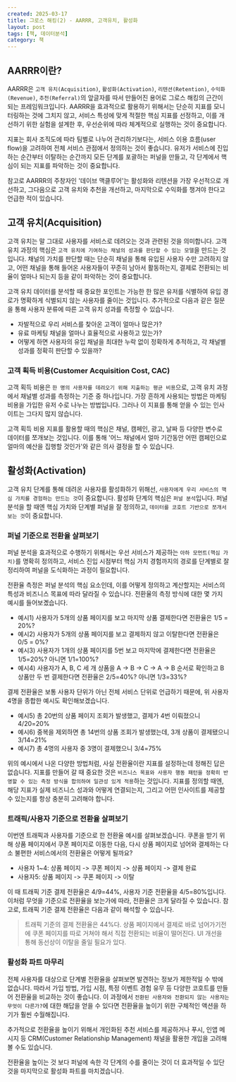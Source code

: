 ```yaml
---
created: 2025-03-17
title: 그로스 해킹(2) - AARRR, 고객유치, 활성화
layout: post
tags: [책, 데이터분석]
category: 책
---
```


## AARRR이란?
AARRR은 `고객 유치(Acquisition)`, `활성화(Activation)`, `리텐션(Retention)`, `수익화(Revenue)`, `추천(Referral)`의 앞글자를 따서 만들어진 용어로 그로스 해킹의 근간이 되는 프레임워크입니다. AARRR을 효과적으로 활용하기 위해서는 단순히 지표를 모니터링하는 것에 그치지 않고, 서비스 특성에 맞게 적절한 핵심 지표를 선정하고, 이를 개선하기 위한 실험을 설계한 후, 우선순위에 따라 체계적으로 실행하는 것이 중요합니다.

지표는 회사 조직도에 따라 팀별로 나누어 관리하기보다는, 서비스 이용 흐름(user flow)을 고려하여 전체 서비스 관점에서 정의하는 것이 좋습니다. 유저가 서비스에 진입하는 순간부터 이탈하는 순간까지 모든 단계를 포괄하는 퍼널을 만들고, 각 단계에서 핵심이 되는 지표를 파악하는 것이 중요합니다. 

참고로 AARRR의 주창자인 '데이브 맥클루어'는 활성화와 리텐션을 가장 우선적으로 개선하고, 그다음으로 고객 유치와 추천을 개선하고, 마지막으로 수익화를 챙겨야 한다고 언급한 적이 있습니다.



## 고객 유치(Acquisition)
고객 유치는 말 그대로 사용자를 서비스로 데려오는 것과 관련된 것을 의미합니다. 고객 유치 과정의 핵심은 `고객 유치에 기여하는 채널의 성과를 판단할 수 있는 모델`을 만드는 것입니다. 채널의 가치를 판단할 때는 단순히 채널을 통해 유입된 사용자 수만 고려하지 않고, 어떤 채널을 통해 들어온 사용자들이 꾸준히 남아서 활동하는지, 결제로 전환되는 비율이 얼마나 되는지 등을 같이 파악하는 것이 중요합니다.

고객 유치 데이터를 분석할 때 중요한 포인트는 가능한 한 많은 유저를 식별하여 유입 경로가 명확하게 식별되지 않는 사용자를 줄이는 것입니다. 추가적으로 다음과 같은 질문을 통해 사용자 분류에 따른 고객 유치 성과를 측정할 수 있습니다.

* 자발적으로 우리 서비스를 찾아온 고객이 얼마나 많은가?
* 유료 마케팅 채널을 얼마나 효율적으로 사용하고 있는가?
* 어떻게 하면 사용자의 유입 채널을 최대한 누락 없이 정확하게 추적하고, 각 채널별 성과를 정확히 판단할 수 있을까?

### 고객 획득 비용(Customer Acquisition Cost, CAC)
고객 획득 비용은 `한 명의 사용자를 데려오기 위해 지출하는 평균 비용`으로, 고객 유치 과정에서 채널별 성과를 측정하는 기준 중 하나입니다. 가장 흔하게 사용되는 방법은 마케팅 비용을 가입한 유저 수로 나누는 방법입니다. 그러나 이 지표를 통해 얻을 수 있는 인사이트는 그다지 많지 않습니다.

고객 획득 비용 지표를 활용할 때의 핵심은 채널, 캠페인, 광고, 날짜 등 다양한 변수로 데이터를 쪼개보는 것입니다. 이를 통해 '어느 채널에서 얼마 기간동안 어떤 캠페인으로 얼마의 예산을 집행할 것인가'와 같은 의사 결정을 할 수 있습니다.



## 활성화(Activation)
고객 유치 단계를 통해 데려온 사용자를 활성화하기 위해선, `사용자에게 우리 서비스의 핵심 가치를 경험하는 만드는 것`이 중요합니다. 활성화 단계의 핵심은 `퍼널 분석`입니다. 퍼널 분석을 할 때엔 핵심 가치와 단계별 퍼널을 잘 정의하고, `데이터를 코호트 기반으로 쪼개서 보는 것`이 중요합니다.

### 퍼널 기준으로 전환율 살펴보기
퍼널 분석을 효과적으로 수행하기 위해서는 우선 서비스가 제공하는 `아하 모먼트(핵심 가치)`를 명확히 정의하고, 서비스 진입 시점부터 핵심 가치 경험까지의 경로를 단계별로 잘 정리하여 퍼널을 도식화하는 과정이 필요합니다. 

전환율 측정은 퍼널 분석의 핵심 요소인데, 이를 어떻게 정의하고 계산할지는 서비스의 특성과 비즈니스 목표에 따라 달라질 수 있습니다. 전환율의 측정 방식에 대한 몇 가지 예시를 들어보곘습니다.

* 예시1) 사용자가 5개의 상품 페이지를 보고 마지막 상품 결제한다면 전환율은 1/5 = 20%?
* 예시2) 사용자가 5개의 상품 페이지를 보고 결제하지 않고 이탈한다면 전환율은 0/5 = 0%?
* 예시3) 사용자가 1개의 상품 페이지를 5번 보고 마지막에 결제한다면 전환율은 1/5=20%? 아니면 1/1=100%?
* 예시4) 사용자가 A, B, C 세 개 상품을 A -> B -> C -> A -> B 순서로 확인하고 B 상품만 두 번 결제한다면 전환율은 2/5=40%? 아니면 1/3=33%?

결제 전환율은 보통 사용자 단위가 아닌 전체 서비스 단위로 언급하기 때문에, 위 사용자 4명을 종합한 예시도 확인해보겠습니다.

* 예시5) 총 20번의 상품 페이지 조회가 발생했고, 결제가 4번 이뤄졌으니 4/20=20%
* 예시6) 중복을 제외하면 총 14번의 상품 조회가 발생했는데, 3개 상품이 결제됐으니 3/14=21%
* 예시7) 총 4명의 사용자 중 3명이 결제했으니 3/4=75%

위의 예시에서 나온 다양한 방법처럼, 사실 전환율이란 지표를 설정하는데 정해진 답은 없습니다. 지표를 만들어 갈 때 중요한 것은 `비즈니스 목표와 사용자 행동 패턴을 정확히 반영할 수 있는 측정 방식을 합의하여 일관성 있게 적용`하는 것입니다. 지표를 정의할 때엔, 해당 지표가 실제 비즈니스 성과와 어떻게 연결되는지, 그리고 어떤 인사이트를 제공할 수 있는지를 항상 충분히 고려해야 합니다.

### 트래픽/사용자 기준으로 전환율 살펴보기
이번엔 트래픽과 사용자를 기준으로 한 전환율 예시를 살펴보겠습니다. 쿠폰을 받기 위해 상품 페이지에서 쿠폰 페이지로 이동한 다음, 다시 상품 페이지로 넘어와 결제하는 다소 불편한 서비스에서의 전환율은 어떻게 될까요?

* 사용자 1~4: 상품 페이지 -> 쿠폰 페이지 -> 상품 페이지 -> 결제 완료
* 사용자5: 상품 페이지 -> 쿠폰 페이지 -> 이탈

이 때 트래픽 기준 결제 전환율은 4/9=44%, 사용자 기준 전환율을 4/5=80%입니다. 이처럼 무엇을 기준으로 전환율을 보는가에 따라, 전환율은 크게 달라질 수 있습니다. 참고로, 트래픽 기준 결제 전환율은 다음과 같이 해석할 수 있습니다.

> 트래픽 기준의 결제 전환율은 44%다. 상품 페이지에서 결제로 바로 넘어가기전에 쿠폰 페이지를 따로 거쳐야 해서 직접 전환되는 비율이 떨어진다. UI 개선을 통해 동선상이 이탈을 줄일 필요가 있다.

### 활성화 파트 마무리
전체 사용자를 대상으로 단계별 전환율을 살펴보면 발견하는 정보가 제한적일 수 밖에 없습니다. 따라서 가입 방법, 가입 시점, 특정 이벤트 경험 유무 등 다양한 코호트를 만들어 전환율을 비교하는 것이 좋습니다. 이 과정에서 `전환된 사용자와 전환되지 않는 사용자는 무엇이 다른가?`에 대한 해답을 얻을 수 있다면 전환율을 높이기 위한 구체적인 액션을 하기가 훨씬 수월해집니다.

추가적으로 전환율을 높이기 위해서 개인화된 추천 서비스를 제공하거나 푸시, 인앱 메시지 등 CRM(Customer Relationship Management) 채널을 활용한 개입을 고려해 볼 수도 있습니다.

전환율을 높이는 것 보다 퍼널에 속한 각 단계의 수를 줄이는 것이 더 효과적일 수 있단 것을 마지막으로 활성화 파트를 마치겠습니다.